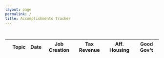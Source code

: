 ```yaml
---
layout: page
permalink: /
title: Accomplishments Tracker
---
```



<table id="accomplishment" class="display">
    <thead>
        <tr><th></th><th>Topic</th><th>Date</th><th>Job Creation</th><th>Tax Revenue</th><th>Aff. Housing</th><th>Good Gov't</th>

 
<script type="text/javascript">
    /* Formatting function for row details - modify as you need */
    function format ( d ) {
    // `d` is the original data object for the row
        return '<b>Details:</b> '+d.Details+'<br><br><b>Business Unit: </b>'+d.Business_Unit+'<br><br><b>Real Estate Project: </b>'+d.PPD_Project_Name+'<b>Industrial Revenue Bond Project:</b> '+d.IRB_Project_Name+'<br><br><b>More Information: </b>'+d.Number_of_Links;
        }

    $(document).ready( function() {
        var table = $('#accomplishment').dataTable( {
            "ajax": "{{ site.baseurl }}/assets/data/accomplishments.json",
            "columns": [
                {
                    "class":          "details-control",
                    "orderable":      false,
                    "data":           null,
                    "defaultContent": "+"
                },
                { "data": "Topic"},
                { "data": "Date"},
                { "data": "Job Creation"},
                { "data": "Tax Revenue"},
                { "data": "Aff. Housing"},
                { "data": "Good Gov't"}
            ]
        } );

        // Add event listener for opening and closing details
        $('#accomplishment tbody').on('click', 'td.details-control', function () {
            var tr = $(this).closest('tr');
            var row = table.api().row( tr );
             
            if ( row.child.isShown() ) {
                // This row is already open - close it
                row.child.hide();
                tr.removeClass('shown');
            }
            else {
                // Open this row
                row.child( format(row.data()) ).show();
                tr.addClass('shown');
            }
        } );
    } );
</script>



<br>


